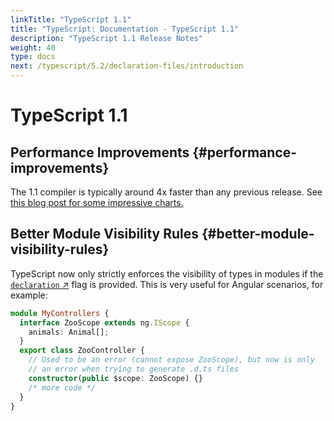 ```yaml
---
linkTitle: "TypeScript 1.1"
title: "TypeScript: Documentation - TypeScript 1.1"
description: "TypeScript 1.1 Release Notes"
weight: 40
type: docs
next: /typescript/5.2/declaration-files/introduction
---
```


# TypeScript 1.1

## Performance Improvements {#performance-improvements}

The 1.1 compiler is typically around 4x faster than any previous release. See [this blog post for some impressive charts.](http://blogs.msdn.com/b/typescript/archive/2014/10/06/announcing-typescript-1-1-ctp.aspx)

## Better Module Visibility Rules {#better-module-visibility-rules}

TypeScript now only strictly enforces the visibility of types in modules if the [`declaration` ↗](https://www.typescriptlang.org/tsconfig.html#declaration) flag is provided. This is very useful for Angular scenarios, for example:

```ts
module MyControllers {
  interface ZooScope extends ng.IScope {
    animals: Animal[];
  }
  export class ZooController {
    // Used to be an error (cannot expose ZooScope), but now is only
    // an error when trying to generate .d.ts files
    constructor(public $scope: ZooScope) {}
    /* more code */
  }
}
```
